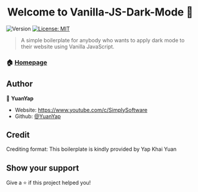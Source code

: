 <h1 align="center">Welcome to Vanilla-JS-Dark-Mode 👋</h1>
<p>
  <img alt="Version" src="https://img.shields.io/badge/version-1.0-blue.svg?cacheSeconds=2592000" />
  <a href="#" target="_blank">
    <img alt="License: MIT" src="https://img.shields.io/badge/License-MIT-yellow.svg" />
  </a>
</p>

> A simple boilerplate for anybody who wants to apply dark mode to their website using Vanilla JavaScript.

### 🏠 [Homepage](https://github.com/YuanYap/Vanilla-JS-Dark-Mode)

## Author

👤 **YuanYap**

* Website: https://www.youtube.com/c/SimplySoftware
* Github: [@YuanYap](https://github.com/YuanYap)

## Credit 

Crediting format: This boilerplate is kindly provided by Yap Khai Yuan

## Show your support

Give a ⭐️ if this project helped you!

